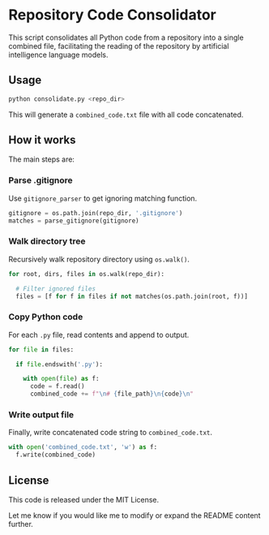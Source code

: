 # Repository Code Consolidator

This script consolidates all Python code from a repository into a single combined file, facilitating the reading of the repository by artificial intelligence language models.

## Usage

```bash
python consolidate.py <repo_dir>
```

This will generate a `combined_code.txt` file with all code concatenated.

## How it works

The main steps are:

### Parse .gitignore

Use `gitignore_parser` to get ignoring matching function.

```python
gitignore = os.path.join(repo_dir, '.gitignore')
matches = parse_gitignore(gitignore)
```

### Walk directory tree

Recursively walk repository directory using `os.walk()`.

```python
for root, dirs, files in os.walk(repo_dir):

  # Filter ignored files
  files = [f for f in files if not matches(os.path.join(root, f))]
```

### Copy Python code

For each `.py` file, read contents and append to output.

```python
for file in files:

  if file.endswith('.py'):

    with open(file) as f:
      code = f.read()
      combined_code += f"\n# {file_path}\n{code}\n"
```

### Write output file

Finally, write concatenated code string to `combined_code.txt`.

```python
with open('combined_code.txt', 'w') as f:
  f.write(combined_code)
```

## License

This code is released under the MIT License.

Let me know if you would like me to modify or expand the README content further.
